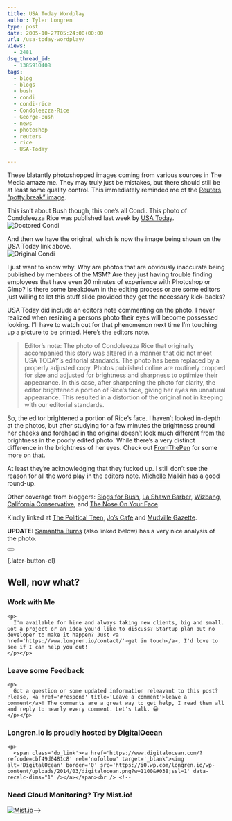 ```yaml
---
title: USA Today Wordplay
author: Tyler Longren
type: post
date: 2005-10-27T05:24:00+00:00
url: /usa-today-wordplay/
views:
  - 2481
dsq_thread_id:
  - 1385910408
tags:
  - blog
  - blogs
  - bush
  - condi
  - condi-rice
  - Condoleezza-Rice
  - George-Bush
  - news
  - photoshop
  - reuters
  - rice
  - USA-Today

---
```

These blatantly photoshopped images coming from various sources in The Media amaze me. They may truly just be mistakes, but there should still be at least some quality control. This immediately reminded me of the [Reuters &#8220;potty break&#8221; image][1].

This isn&#8217;t about Bush though, this one&#8217;s all Condi. This photo of Condoleezza Rice was published last week by [USA Today][2].  
<img src="https://i2.wp.com/www.longren.org/images/condi.jpg?w=1100" alt="Doctored Condi" data-recalc-dims="1" /> 

And then we have the original, which is now the image being shown on the USA Today link above.  
<img src="https://i2.wp.com/www.longren.org/images/rice.jpg?w=1100" alt="Original Condi" data-recalc-dims="1" /> 

I just want to know why. Why are photos that are obviously inaccurate being published by members of the MSM? Are they just having trouble finding employees that have even 20 minutes of experience with Photoshop or Gimp? Is there some breakdown in the editing process or are some editors just willing to let this stuff slide provided they get the necessary kick-backs?

USA Today did include an editors note commenting on the photo. I never realized when resizing a persons photo their eyes will become possessed looking. I&#8217;ll have to watch out for that phenomenon next time I&#8217;m touching up a picture to be printed. Here&#8217;s the editors note.

> Editor&#8217;s note: The photo of Condoleezza Rice that originally accompanied this story was altered in a manner that did not meet USA TODAY&#8217;s editorial standards. The photo has been replaced by a properly adjusted copy. Photos published online are routinely cropped for size and adjusted for brightness and sharpness to optimize their appearance. In this case, after sharpening the photo for clarity, the editor brightened a portion of Rice&#8217;s face, giving her eyes an unnatural appearance. This resulted in a distortion of the original not in keeping with our editorial standards.

So, the editor brightened a portion of Rice&#8217;s face. I haven&#8217;t looked in-depth at the photos, but after studying for a few minutes the brightness around her cheeks and forehead in the original doesn&#8217;t look much different from the brightness in the poorly edited photo. While there&#8217;s a very distinct difference in the brightness of her eyes. Check out [FromThePen][3] for some more on that.

At least they&#8217;re acknowledging that they fucked up. I still don&#8217;t see the reason for all the word play in the editors note. [Michelle Malkin][4] has a good round-up.

Other coverage from bloggers: [Blogs for Bush][5], [La Shawn Barber][6], [Wizbang][7], [California Conservative][8], and [The Nose On Your Face][9].

Kindly linked at [The Political Teen][10], [Jo&#8217;s Cafe][11] and [Mudville Gazette][12].

**UPDATE:** [Samantha Burns][13] (also linked below) has a very nice analysis of the photo. 

<div class="wpulike wpulike-default " >
  <div class="wp_ulike_general_class wp_ulike_is_not_liked">
    <button type="button"
					aria-label="Like Button"
					data-ulike-id="2058"
					data-ulike-nonce="237c7f29ef"
					data-ulike-type="likeThis"
					data-ulike-template="wpulike-default"
					data-ulike-display-likers="0"
					data-ulike-disable-pophover="0"
					class="wp_ulike_btn wp_ulike_put_image wp_likethis_2058"></button><span class="count-box"></span>
  </div>
</div>

[][14]{.later-button-el}

<div class='what-next'>
  <h2>
    Well, now what?
  </h2>
  
  <div class='hire'>
    <h3>
      Work with Me
    </h3>
    
    <p>
      I'm available for hire and always taking new clients, big and small. Got a project or an idea you'd like to discuss? Startup plan but no developer to make it happen? Just <a href='https://www.longren.io/contact/'>get in touch</a>, I'd love to see if I can help you out!
    </p></p>
  </div>
  
  <div class='hire'>
    <h3>
      Leave some Feedback
    </h3>
    
    <p>
      Got a question or some updated information releavant to this post? Please, <a href='#respond' title='Leave a comment'>leave a comment</a>! The comments are a great way to get help, I read them all and reply to nearly every comment. Let's talk. 😀
    </p></p>
  </div>
  
  <div class='now-what-bottom-ad'>
    <h3>
      Longren.io is proudly hosted by <a href='https://www.digitalocean.com/?refcode=cbf49d0481c8'>DigitalOcean</a>
    </h3>
    
    <p>
      <span class='do_link'><a href='https://www.digitalocean.com/?refcode=cbf49d0481c8' rel='nofollow' target='_blank'><img alt='DigitalOcean' border='0' src='https://i0.wp.com/longren.io/wp-content/uploads/2014/03/digitalocean.png?w=1100&#038;ssl=1' data-recalc-dims="1" /></a></span><br /> <!--

<h3>Need Cloud Monitoring? Try Mist.io!</h3>

<span class='do_link'><a href='http://mist.io/?ref=tyler' rel='nofollow' target='_blank'><img alt='Mist.io' border='0' src='https://i0.wp.com/longren.io/wp-content/uploads/2014/04/mistio.jpg?w=1100&#038;ssl=1' data-recalc-dims="1"></a></span>--></div> </div>

 [1]: http://www.longren.org/archives/2013
 [2]: http://www.usatoday.com/news/washington/2005-10-19-rice-congress_x.htm
 [3]: http://fromthepen.com/condi_usatoday_scandal.html
 [4]: http://michellemalkin.com/archives/003780.htm
 [5]: http://www.blogsforbush.com/mt/archives/005833.html
 [6]: http://lashawnbarber.com/archives/2005/10/26/caught/
 [7]: http://wizbangblog.com/archives/007419.php
 [8]: http://www.californiaconservative.org/?p=1287
 [9]: http://www.thenoseonyourface.com/the_nose_on_your_face/2005/10/usa_today_makes.html
 [10]: http://thepoliticalteen.net/2005/10/27/102705/
 [11]: http://joscafe.com/2005/10/27/thursday-specials-22/
 [12]: http://www.mudvillegazette.com/archives/003736.html
 [13]: http://www.samanthaburns.com/archives/2005/10/usa_doctored_co.html
 [14]: #